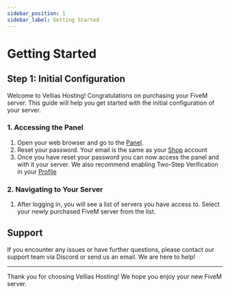```yaml
---
sidebar_position: 1
sidebar_label: Getting Started
---
```


# Getting Started

## Step 1: Initial Configuration

Welcome to Vellias Hosting! Congratulations on purchasing your FiveM server. This guide will help you get started with the initial configuration of your server.

### 1. Accessing the Panel

1. Open your web browser and go to the [Panel](https://gamepanel.vellias.nl).
2. Reset your password. Your email is the same as your [Shop](https://shop.velliashosting.online) account
3. Once you have reset your password you can now access the panel and with it your server. We also recommend enabling Two-Step Verification in your [Profile](https://gamepanel.vellias.nl/account)

### 2. Navigating to Your Server

1. After logging in, you will see a list of servers you have access to. Select your newly purchased FiveM server from the list.

## Support

If you encounter any issues or have further questions, please contact our support team via Discord or send us an email. We are here to help!

---

Thank you for choosing Vellias Hosting! We hope you enjoy your new FiveM server.
